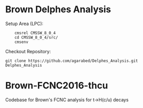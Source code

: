 # Brown Delphes Analysis

Setup Area (LPC):
```
    cmsrel CMSSW_8_0_4
    cd CMSSW_8_0_4/src/
    cmsenv
```

Checkout Repository: 
```
git clone https://github.com/agarabed/Delphes_Analysis.git Delphes_Analysis
```

# Brown-FCNC2016-thcu
Codebase for Brown's FCNC analysis for t->H(c/u) decays

